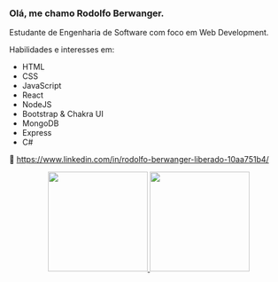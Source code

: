 ### Olá, me chamo Rodolfo Berwanger.

Estudante de Engenharia de Software com foco em Web Development.

Habilidades e interesses em:
- HTML
- CSS
- JavaScript
- React
- NodeJS
- Bootstrap & Chakra UI
- MongoDB
- Express
- C#

🔗 https://www.linkedin.com/in/rodolfo-berwanger-liberado-10aa751b4/

<div align="center">
  <a href="https://github.com/RodolfoBerwanger">
  <img height="180em" src="https://github-readme-stats.vercel.app/api?username=RodBerw&show_icons=true&theme=dark&include_all_commits=true&count_private=true"/>
  
  <img height="180em" src="https://github-readme-stats.vercel.app/api/top-langs/?username=RodBerw&layout=compact&langs_count=7&theme=dark"/>
</div>


